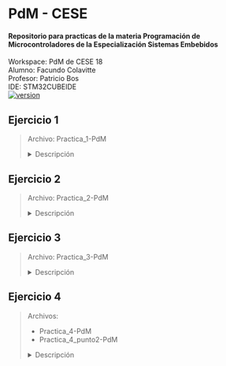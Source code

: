 # PdM - CESE
#### Repositorio para practicas de la materia Programación de Microcontroladores de la Especialización Sistemas Embebidos
Workspace: PdM de CESE 18</br>
Alumno: Facundo Colavitte</br>
Profesor: Patricio Bos</br>
IDE: STM32CUBEIDE</br>
[![version](https://img.shields.io/badge/última_práctica-4.2-blue.svg)](https://shields.io/)
## Ejercicio 1
>Archivo: Practica_1-PdM
><details><summary>Descripción</summary>
>Programa que hace parpadear una secuencia de 3 leds con un tiempo en On y Off de 200ms en cada led.<br/>
>El pulsador cambia el sentido de la secuencia.
></details> 

## Ejercicio 2
>Archivo: Practica_2-PdM
><details><summary>Descripción</summary>
>Programa que utilice retardos no bloqueantes y haga titilar en forma periódica e independiente los tres leds de la placa NUCLEO-F429ZI de la siguiente manera:
><li>LED1: 100 ms</li>
><li>LED2: 500 ms</li>
><li>LED3: 1000 ms</li>
></details> 

## Ejercicio 3
>Archivo: Practica_3-PdM
><details><summary>Descripción</summary>
>Dentro de Drivers, se creó una carpeta API/src y API/inc y se colocó allí las funciones de retardos no bloqueantes.<br/>
>En main.c se realizó nuevamente la práctica 1 pero utilizando los retardos no bloqeantes incluidos en Drivers/API.
></details> 
## Ejercicio 4
>Archivos:
>- Practica_4-PdM 
>- Practica_4_punto2-PdM
><details><summary>Descripción</summary>
>
></details> 
    
